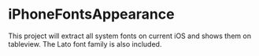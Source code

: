 iPhoneFontsAppearance
=====================

This project will extract all system fonts on current iOS and shows them on tableview. The Lato font family is also included.
